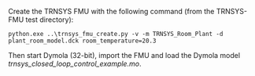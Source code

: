 Create the TRNSYS FMU with the following command (from the TRNSYS-FMU test directory):

```
python.exe ..\trnsys_fmu_create.py -v -m TRNSYS_Room_Plant -d plant_room_model.dck room_temperature=20.3
```

Then start Dymola (32-bit), import the FMU and load the Dymola model *trnsys_closed_loop_control_example.mo*.
